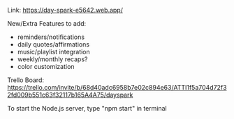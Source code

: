 Link:
https://day-spark-e5642.web.app/


New/Extra Features to add:

- reminders/notifications
- daily quotes/affirmations
- music/playlist integration
- weekly/monthly recaps?
- color customization


Trello Board:
https://trello.com/invite/b/68d40adc6958b7e02c894e63/ATTI1f5a704d72f32fd009b551c63f32117b165A4A75/dayspark

To start the Node.js server, type "npm start" in terminal

